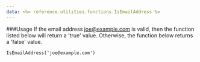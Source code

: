 ```yaml
---
data: <%= reference.utilities.functions.IsEmailAddress %>
---
```

###Usage
If the email address joe@example.com is valid, then the function listed below will return a 'true' value. Otherwise, the function below returns a 'false' value.
```
IsEmailAddress('joe@example.com')
```